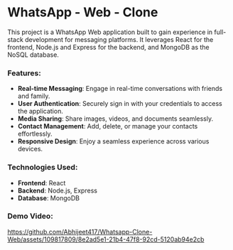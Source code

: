 # WhatsApp - Web - Clone 
This project is a WhatsApp Web application built to gain experience in full-stack development for messaging platforms. It leverages React for the frontend, Node.js and Express for the backend, and MongoDB as the NoSQL database.

### Features:
- **Real-time Messaging**: Engage in real-time conversations with friends and family.
- **User Authentication**: Securely sign in with your credentials to access the application.
- **Media Sharing**: Share images, videos, and documents seamlessly.
- **Contact Management**: Add, delete, or manage your contacts effortlessly.
- **Responsive Design**: Enjoy a seamless experience across various devices.

### Technologies Used:
- **Frontend**: React
- **Backend**: Node.js, Express
- **Database**: MongoDB

### Demo Video:
https://github.com/Abhijeet417/Whatsapp-Clone-Web/assets/109817809/8e2ad5e1-21b4-47f8-92cd-5120ab94e2cb

